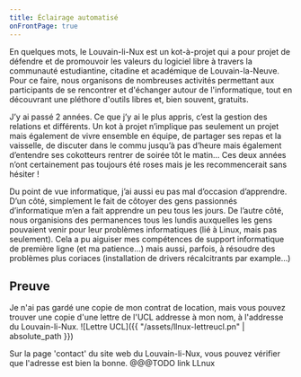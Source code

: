 ```yaml
---
title: Éclairage automatisé
onFrontPage: true
---
```


En quelques mots, le Louvain-li-Nux est un kot-à-projet qui a pour projet de défendre et de promouvoir les valeurs du logiciel libre à travers la communauté estudiantine, citadine et académique de Louvain-la-Neuve. Pour ce faire, nous organisons de nombreuses activités permettant aux participants de se rencontrer et d'échanger autour de l'informatique, tout en découvrant une pléthore d'outils libres et, bien souvent, gratuits.

J’y ai passé 2 années. Ce que j’y ai le plus appris, c’est la gestion des relations et différents. Un kot à projet n’implique pas seulement un projet mais également de vivre ensemble en équipe, de partager ses repas et la vaisselle, de discuter dans le commu jusqu’à pas d’heure mais également d’entendre ses cokotteurs rentrer de soirée tôt le matin… Ces deux années n’ont certainement pas toujours été roses mais je les recommencerait sans hésiter !

Du point de vue informatique, j’ai aussi eu pas mal d’occasion d’apprendre. D’un côté, simplement le fait de côtoyer des gens passionnés d’informatique m’en a fait apprendre un peu tous les jours. De l’autre côté, nous organisions des permanences tous les lundis auxquelles les gens pouvaient venir pour leur problèmes informatiques (lié à Linux, mais pas seulement). Cela a pu aiguiser mes compétences de support informatique de première ligne (et ma patience…) mais aussi, parfois, à résoudre des problèmes plus coriaces (installation de drivers récalcitrants par example…)

<!--more-->
## Preuve
Je n'ai pas gardé une copie de mon contrat de location, mais vous pouvez trouver une copie d'une lettre de l'UCL addresse à mon nom, à l'addresse du Louvain-li-Nux.
![Lettre UCL]({{ "/assets/llnux-lettreucl.pn" | absolute_path }})

Sur la page 'contact' du site web du Louvain-li-Nux, vous pouvez vérifier que l'adresse est bien la bonne.
@@@TODO link LLnux
